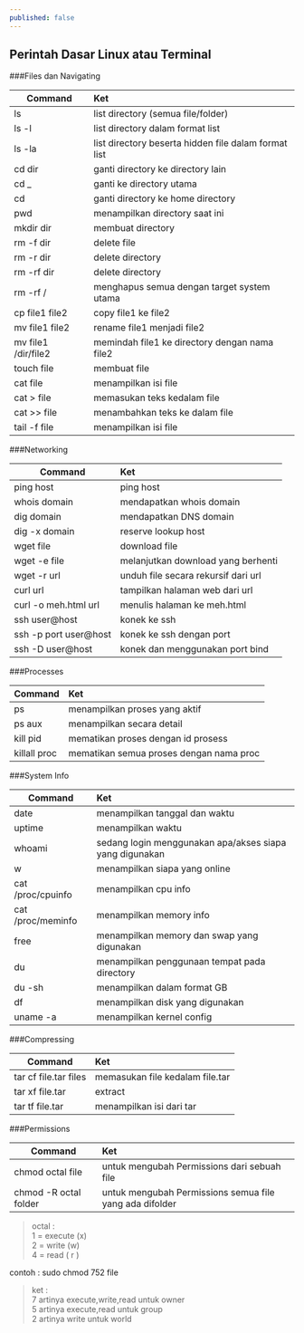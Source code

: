 ```yaml
---
published: false
---
```

## Perintah Dasar Linux atau Terminal

###Files dan Navigating

| Command | Ket |   
| ------------- |:-------------|
| ls| list directory (semua file/folder)|
| ls -l| list directory dalam format list |
| ls -la| list directory beserta hidden file dalam format list |
| cd dir| ganti directory ke directory lain |
| cd _| ganti ke directory utama |
| cd| ganti directory ke home directory |
| pwd| menampilkan directory saat ini |
| mkdir dir| membuat directory |
| rm -f dir| delete file |
| rm -r dir| delete directory |
| rm -rf dir| delete directory |
| rm -rf / | menghapus semua dengan target system utama |
| cp file1 file2| copy file1 ke file2 |
| mv file1 file2| rename file1 menjadi file2 |
| mv file1 /dir/file2| memindah file1 ke directory dengan nama file2 |
| touch file| membuat file |
| cat file| menampilkan isi file |
| cat > file  | memasukan teks kedalam file  |
| cat >> file | menambahkan teks ke dalam file  |
| tail -f file  | menampilkan isi file  |

###Networking

| Command | Ket |   
| ------------- |:-------------|
|ping host | ping host|
| whois domain  | mendapatkan whois domain  |
| dig domain  | mendapatkan DNS domain  |
| dig -x domain  | reserve lookup host  |
| wget file  | download file  |
| wget -e file  | melanjutkan download yang berhenti  |
| wget -r url  | unduh file secara rekursif dari url  |
| curl url  | tampilkan halaman web dari url  |
| curl -o meh.html url  | menulis halaman ke meh.html  |
| ssh user@host  | konek ke ssh  |
| ssh -p port user@host  | konek ke ssh dengan port  |
| ssh -D user@host  | konek dan menggunakan port bind  |


###Processes

| Command | Ket |   
| ------------- |:-------------|
| ps | menampilkan proses yang aktif |
| ps aux   | menampilkan secara detail  |
| kill pid  | mematikan proses dengan id prosess  |
| killall proc  | mematikan semua proses dengan nama proc  |


###System Info

| Command | Ket |   
| ------------- |:-------------|
| date | menampilkan tanggal dan waktu |
| uptime  |  menampilkan waktu |
| whoami  | sedang login menggunakan apa/akses siapa yang digunakan  |
| w  | menampilkan siapa yang online  |
| cat /proc/cpuinfo  | menampilkan cpu info  |
| cat /proc/meminfo  | menampilkan memory info  |
| free  | menampilkan memory dan swap yang digunakan  |
| du   | menampilkan penggunaan tempat pada directory  |
| du -sh  | menampilkan dalam format GB  |
| df  | menampilkan disk yang digunakan  |
| uname -a  | menampilkan kernel config  |

###Compressing

| Command | Ket |   
| ------------- |:-------------|
| tar cf file.tar files | memasukan file kedalam file.tar |
| tar xf file.tar | extract  |
| tar tf file.tar  | menampilkan isi dari tar  |

###Permissions

| Command | Ket |   
| ------------- |:-------------|
|  chmod octal file | untuk mengubah Permissions dari sebuah file    |
| chmod -R octal folder  | untuk mengubah Permissions semua file yang ada difolder  |

> octal :  
1 = execute (x)  
2 = write (w)  
4 = read ( r )   

contoh : sudo chmod 752 file
> ket :   
7 artinya execute,write,read untuk owner  
5 artinya execute,read untuk group  
2 artinya write untuk world  
